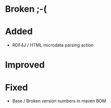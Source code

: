 # Broken ;-(

# Added

- RDF4J / HTML microdata parsing action

# Improved

# Fixed

- Base / Broken version numbers in maven BOM
